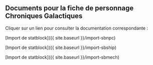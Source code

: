## Documents pour la fiche de personnage Chroniques Galactiques ##

Cliquer sur un lien pour consulter la documentation correspondante :

[Import de statblock]({{ site.baseurl }}/import-sbnpc)

[Import de statblock]({{ site.baseurl }}/import-sbship)

[Import de statblock]({{ site.baseurl }}/import-sbmech)